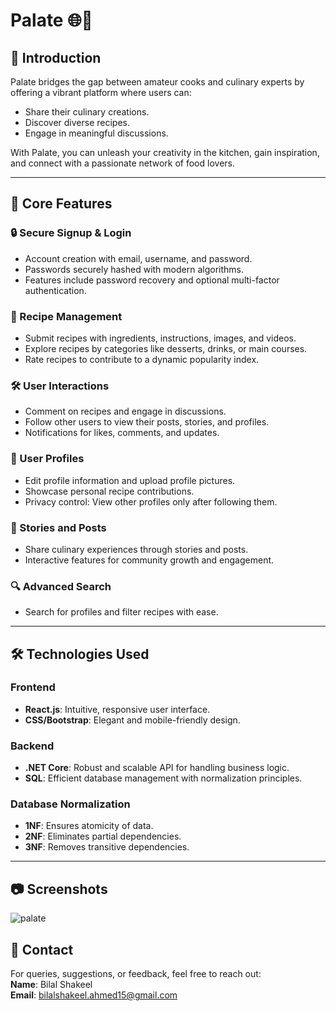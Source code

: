 

# Palate 🌐🍴


## 🚀 **Introduction**

Palate bridges the gap between amateur cooks and culinary experts by offering a vibrant platform where users can:  
- Share their culinary creations.  
- Discover diverse recipes.  
- Engage in meaningful discussions.  

With Palate, you can unleash your creativity in the kitchen, gain inspiration, and connect with a passionate network of food lovers.

---

## 🌟 **Core Features**

### 🔒 Secure Signup & Login
- Account creation with email, username, and password.  
- Passwords securely hashed with modern algorithms.  
- Features include password recovery and optional multi-factor authentication.

### 🍳 Recipe Management
- Submit recipes with ingredients, instructions, images, and videos.  
- Explore recipes by categories like desserts, drinks, or main courses.  
- Rate recipes to contribute to a dynamic popularity index.

### 🛠️ User Interactions
- Comment on recipes and engage in discussions.  
- Follow other users to view their posts, stories, and profiles.  
- Notifications for likes, comments, and updates.

### 📜 User Profiles
- Edit profile information and upload profile pictures.  
- Showcase personal recipe contributions.  
- Privacy control: View other profiles only after following them.

### 📱 Stories and Posts
- Share culinary experiences through stories and posts.  
- Interactive features for community growth and engagement.

### 🔍 Advanced Search
- Search for profiles and filter recipes with ease.  

---

## 🛠️ **Technologies Used**

### **Frontend**  
- **React.js**: Intuitive, responsive user interface.  
- **CSS/Bootstrap**: Elegant and mobile-friendly design.  

### **Backend**  
- **.NET Core**: Robust and scalable API for handling business logic.  
- **SQL**: Efficient database management with normalization principles.  

### **Database Normalization**  
- **1NF**: Ensures atomicity of data.  
- **2NF**: Eliminates partial dependencies.  
- **3NF**: Removes transitive dependencies.

---




## 📷 **Screenshots**

![palate](https://github.com/user-attachments/assets/5c24c897-d203-40fc-af26-1354c816a1bc)




## 📧 **Contact**

For queries, suggestions, or feedback, feel free to reach out:  
**Name**: Bilal Shakeel  
**Email**: bilalshakeel.ahmed15@gmail.com
